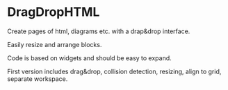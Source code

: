 DragDropHTML
============

Create pages of html, diagrams etc. with a drap&drop interface. 

Easily resize and arrange blocks.

Code is based on widgets and should be easy to expand.

First version includes drag&drop, collision detection, resizing, align to grid, separate workspace.
